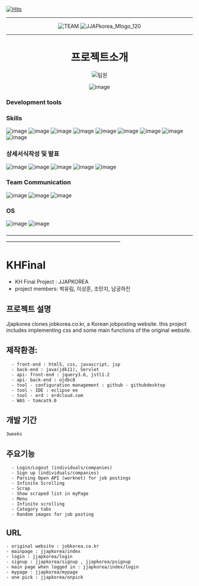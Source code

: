 [![Hits](https://hits.seeyoufarm.com/api/count/incr/badge.svg?url=https%3A%2F%2Fgithub.com%2Ffat-fella%2FJJAPKOREA%2F&count_bg=%2364CCFF&title_bg=%234D89FF&icon=&icon_color=%23FFFFFF&title=hits&edge_flat=false)](https://github.com/fat-fella/JJAPKOREA)


<div align=center>	

***

![TEAM](https://github.com/fat-fella/JJAPKOREA/assets/135290733/1fdf5d62-9c7c-4608-b889-8d85347932c7)
![JJAPkorea_Mlogo_120](https://github.com/fat-fella/JJAPKOREA/assets/135290733/ba40d0c2-10d6-4ccc-a25f-be92e46b3080)

***
# 프로젝트소개 

![팀원](https://github.com/fat-fella/JJAPKOREA/assets/135290733/3b9979c9-e283-4633-8080-12a2a3aae8d7)


![image](https://github.com/fat-fella/JJAPKOREA/assets/135290733/338854b2-502a-4dcb-b28c-b6fcc67068f0)


</div>

### Development tools


### Skills
![image](https://img.shields.io/badge/Java-ED8B00?style=for-the-badge&logo=openjdk&logoColor=white)
![image](https://img.shields.io/badge/Spring-6DB33F?style=for-the-badge&logo=spring&logoColor=white)
![image](https://img.shields.io/badge/HTML-239120?style=for-the-badge&logo=html5&logoColor=white)
![image](https://img.shields.io/badge/HTML5-E34F26?style=for-the-badge&logo=html5&logoColor=white)
![image](https://img.shields.io/badge/CSS3-1572B6?style=for-the-badge&logo=css3&logoColor=white)
![image](https://img.shields.io/badge/jQuery-0769AD?style=for-the-badge&logo=jquery&logoColor=white)
![image](https://img.shields.io/badge/JavaScript-F7DF1E?style=for-the-badge&logo=JavaScript&logoColor=white)
![image](https://img.shields.io/badge/Oracle-F80000?style=for-the-badge&logo=oracle&logoColor=black)
![image](https://img.shields.io/badge/Google_Cloud-4285F4?style=for-the-badge&logo=google-cloud&logoColor=white)

### 상세서식작성 및 발표
![image](https://img.shields.io/badge/Microsoft_Excel-217346?style=for-the-badge&logo=microsoft-excel&logoColor=white)
![image](https://img.shields.io/badge/Microsoft_PowerPoint-B7472A?style=for-the-badge&logo=microsoft-powerpoint&logoColor=white)
![image](https://img.shields.io/badge/Adobe%20Photoshop-31A8FF?logo=adobephotoshop&logoColor=fff&style=for-the-badge)
![image](https://img.shields.io/badge/Adobe%20After%20Effects-99F?logo=adobeaftereffects&logoColor=fff&style=for-the-badge)
![image](https://img.shields.io/badge/Adobe%20Premiere%20Pro-99F?logo=adobepremierepro&logoColor=fff&style=for-the-badge)

### Team Communication
![image](https://img.shields.io/badge/Discord-7289DA?style=for-the-badge&logo=discord&logoColor=white)
![image](https://img.shields.io/badge/GitHub-100000?style=for-the-badge&logo=github&logoColor=white)
![image](https://img.shields.io/badge/Notion-000000?style=for-the-badge&logo=notion&logoColor=white)

### OS
![image](https://img.shields.io/badge/mac%20os-000000?style=for-the-badge&logo=apple&logoColor=white)
![image](https://img.shields.io/badge/Windows-0078D6?style=for-the-badge&logo=windows&logoColor=white)






――――――――――――――――――――――――――――――――――――――――――――――――――――――――――

# KHFinal
- KH Final Project : JJAPKOREA
- project members: 박유림, 이상훈, 조민지, 남궁하진

## 프로젝트 설명
  Jjapkorea clones jobkorea.co.kr, a Korean jobposting website. this project includes implementing css and some main functions of the original
  website. <br>
 ## 제작환경:
      - front-end : html5, css, javascript, jsp
      - back-end : java(jdk11), Servlet
      - api- front-end : jquery3.6, jstl1.2
      - api- back-end : ojdbc8
      - tool - configuration management : github - githubdesktop
      - tool - IDE : eclipse ee
      - tool - erd : erdcloud.com
      - WAS - tomcat9.0

## 개발 기간
    3weeks

## 주요기능
      - Login/Logout (individuals/companies)
      - Sign up (individuals/companies)
      - Parsing Open API (worknet) for job postings
      - Infinite Scrolling
      - Scrap
      - Show scraped list in myPage
      - Menu
      - Infinite scrolling
      - Category tabs
      - Random images for job posting

## URL
    - original website : jobkorea.co.kr
    - mainpage : jjapkorea/index
    - login : jjapkorea/login
    - signup : jjapkorea/signup , jjapkorea/psignup
    - main page when logged in : jjapkorea/index/login
    - mypage : jjapkorea/mypage
    - one pick : jjapkorea/onpick
